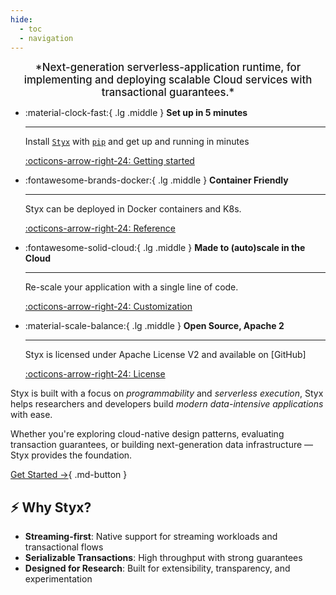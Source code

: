 ```yaml
---
hide:
  - toc
  - navigation
---
```



<div style="text-align: center; font-size: 120%; font-weight: 500; font-color: blue" markdown>
*Next-generation serverless-application runtime, for implementing and deploying scalable Cloud services with transactional guarantees.*
</div>

<div class="grid cards" markdown>

- :material-clock-fast:{ .lg .middle } __Set up in 5 minutes__

    ---

    Install [`Styx`](#) with [`pip`](#) and get up
    and running in minutes

    [:octicons-arrow-right-24: Getting started](#)

- :fontawesome-brands-docker:{ .lg .middle } __Container Friendly__

    ---

    Styx can be deployed in Docker containers and K8s.

    [:octicons-arrow-right-24: Reference](#)

- :fontawesome-solid-cloud:{ .lg .middle } __Made to (auto)scale in the Cloud__

    ---

    Re-scale your application with a single line of code.

    [:octicons-arrow-right-24: Customization](#)

- :material-scale-balance:{ .lg .middle } __Open Source, Apache 2__

    ---

    Styx is licensed under Apache License V2 and available on [GitHub]

    [:octicons-arrow-right-24: License](#)

</div>

Styx is built with a focus on *programmability* and *serverless execution*, Styx helps researchers and developers build *modern data-intensive applications* with ease.

Whether you're exploring cloud-native design patterns, evaluating transaction guarantees, or building next-generation data infrastructure — Styx provides the foundation.

[Get Started →](styx-docs/quickstart.md){ .md-button }

## ⚡️ Why Styx?

- **Streaming-first**: Native support for streaming workloads and transactional flows
- **Serializable Transactions**: High throughput with strong guarantees
- **Designed for Research**: Built for extensibility, transparency, and experimentation
